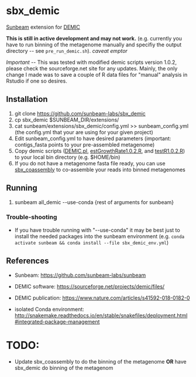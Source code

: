 # sbx_demic

[Sunbeam](https://github.com/sunbeam-labs/sunbeam) extension for [DEMIC](https://sourceforge.net/projects/demic/files/)

**This is still in active development and may not work.** (e.g. currently you have to run binning of the metagenome manually and specifiy the output directory -- see `pre_run_demic.sh`). *caveat emptor*

*Important* -- This was tested with modified demic scripts version 1.0.2, please check the sourceforge.net site for any updates. Mainly, the only change I made was to save a couple of R data files for "manual" analysis in Rstudio if one so desires. 

## Installation

1. git clone https://github.com/sunbeam-labs/sbx_demic
2. cp sbx_demic $SUNBEAM_DIR/extensions/
3. cat sunbeam/extensions/sbx_demic/config.yml >> sunbeam_config.yml (the config.yml that your are using for your given project)
4. Edit sunbeam_config.yml to have desired parameters (important: contigs_fasta points to your pre-assembled metagenome)
5. Copy demic scripts ([DEMIC.pl](/demic_v1.0.2/DEMIC.pl), [estGrowthRate1.0.2.R](/demic_v1.0.2/estGrowthRate1.0.2.R), and [testR1.0.2.R](/demic_v1.0.2/testR1.0.2.R)) to your local bin directory (e.g. $HOME/bin)
6. If you do not have a metagenome fasta file ready, you can use [sbx_coassembly](https://github.com/scottdaniel/sbx_coassembly) to co-assemble your reads into binned metagenomes

## Running

1. sunbeam all_demic --use-conda {rest of arguments for sunbeam}

### Trouble-shooting

- If you have trouble running with "--use-conda" it may be best just to install the needed packages into the sunbeam environment (e.g. `conda activate sunbeam && conda install --file sbx_demic_env.yml`)

## References

- Sunbeam: https://github.com/sunbeam-labs/sunbeam

- DEMIC software: https://sourceforge.net/projects/demic/files/

- DEMIC publication: https://www.nature.com/articles/s41592-018-0182-0

- isolated Conda environment: http://snakemake.readthedocs.io/en/stable/snakefiles/deployment.html#integrated-package-management

# TODO:

- Update sbx_coassembly to do the binning of the metagenome **OR** have sbx_demic do binning of the metagenom
